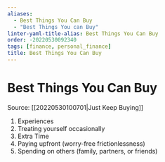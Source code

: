 ```yaml
---
aliases:
  - Best Things You Can Buy
  - "Best Things You can Buy"
linter-yaml-title-alias: Best Things You Can Buy
order: -20220530092340
tags: [finance, personal_finance]
title: Best Things You Can Buy
---
```


# Best Things You Can Buy

Source: [[20220530100701|Just Keep Buying]]

1. Experiences
2. Treating yourself occasionally
3. Extra Time
4. Paying upfront (worry-free frictionlessness)
5. Spending on others (family, partners, or friends)